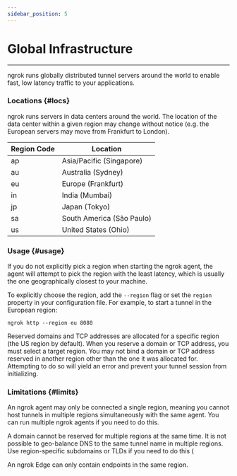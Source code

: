 ```yaml
---
sidebar_position: 5
---
```


# Global Infrastructure
--------------

ngrok runs globally distributed tunnel servers around the world to enable fast, low latency traffic to your applications.

### Locations {#locs}

ngrok runs servers in data centers around the world. The location of the data center within a given region may change without notice (e.g. the European servers may move from Frankfurt to London).

| Region Code | Location |
| --- | --- |
| ap  | Asia/Pacific (Singapore) |
| au  | Australia (Sydney) |
| eu  | Europe (Frankfurt) |
| in  | India (Mumbai) |
| jp  | Japan (Tokyo) |
| sa  | South America (São Paulo) |
| us  | United States (Ohio) |

### Usage {#usage}

If you do not explicitly pick a region when starting the ngrok agent, the agent will attempt to pick the region with the least latency, which is usually the one geographically closest to your machine.

To explicitly choose the region, add the `--region` flag or set the `region` property in your configuration file. For example, to start a tunnel in the European region:

    ngrok http --region eu 8080

Reserved domains and TCP addresses are allocated for a specific region (the US region by default). When you reserve a domain or TCP address, you must select a target region. You may not bind a domain or TCP address reserved in another region other than the one it was allocated for. Attempting to do so will yield an error and prevent your tunnel session from initializing.

### Limitations {#limits}

An ngrok agent may only be connected a single region, meaning you cannot host tunnels in multiple regions simultaneously with the same agent. You can run multiple ngrok agents if you need to do this.

A domain cannot be reserved for multiple regions at the same time. It is not possible to geo-balance DNS to the same tunnel name in multiple regions. Use region-specific subdomains or TLDs if you need to do this (

An ngrok Edge can only contain endpoints in the same region.